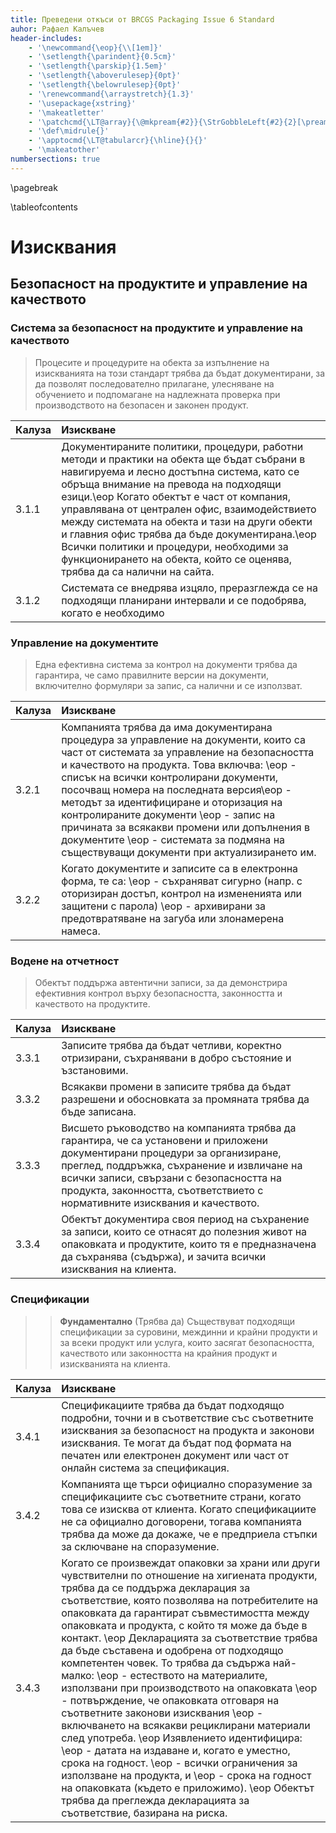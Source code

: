 ```yaml
---
title: Преведени откъси от BRCGS Packaging Issue 6 Standard
auhor: Рафаел Калъчев
header-includes:
    - '\newcommand{\eop}{\\[1em]}'
    - '\setlength{\parindent}{0.5cm}'
    - '\setlength{\parskip}{1.5em}'
    - '\setlength{\aboverulesep}{0pt}'
    - '\setlength{\belowrulesep}{0pt}'
    - '\renewcommand{\arraystretch}{1.3}'
    - '\usepackage{xstring}'
    - '\makeatletter'
    - '\patchcmd{\LT@array}{\@mkpream{#2}}{\StrGobbleLeft{#2}{2}[\pream]\StrGobbleRight{\pream}{2}[\pream]\StrSubstitute{\pream}{l}{|l}[\pream]\@mkpream{@{}\pream|@{}}}{}{}'
    - '\def\midrule{}'
    - '\apptocmd{\LT@tabularcr}{\hline}{}{}'
    - '\makeatother'
numbersections: true
---
```


\pagebreak

\tableofcontents

# Изисквания

## Безопасност на продуктите и управление на качеството

### Система за безопасност на продуктите и управление на качеството

>   Процесите и процедурите на обекта за изпълнение на изискванията на този стандарт трябва да бъдат документирани, за да позволят   последователно прилагане, улесняване на обучението и подпомагане на надлежната проверка при производството на безопасен и законен продукт.


| Калуза | Изискване  |
|:-------|:-----------|
| 3.1.1  | Документираните политики, процедури, работни методи и практики на обекта ще бъдат събрани в навигируема и лесно достъпна система, като се обръща внимание на превода на подходящи езици.\eop Когато обектът е част от компания, управлявана от централен офис, взаимодействието между системата на обекта и тази на други обекти и главния офис трябва да бъде документирана.\eop Всички политики и процедури, необходими за функционирането на обекта, който се оценява, трябва да са налични на сайта.|
|3.1.2  | Системата се внедрява изцяло, преразглежда се на подходящи планирани интервали и се подобрява, когато е необходимо |

### Управление на документите

> Една ефективна система за контрол на документи трябва да гарантира, че само правилните версии на документи, включително формуляри за запис, са налични и се използват.

| Калуза | Изискване  |
|:-------|:-----------|
| 3.2.1  | Компанията трябва да има документирана процедура за управление на документи, които са част от системата за управление на безопасността и качеството на продукта. Това включва: \eop - списък на всички контролирани документи, посочващ номера на последната версия\eop - методът за идентифициране и оторизация на контролираните документи \eop - запис на причината за всякакви промени или допълнения в документите \eop - системата за подмяна на съществуващи документи при актуализирането им.|
| 3.2.2  | Когато документите и записите са в електронна форма, те са: \eop - съхраняват сигурно (напр. с оторизиран достъп, контрол на измененията или защитени с парола) \eop - архивирани за предотвратяване на загуба или злонамерена намеса. | 

### Водене на отчетност

> Обектът поддържа автентични записи, за да демонстрира ефективния контрол върху безопасността, законността  и качеството на продуктите.

| Калуза | Изискване  |
|:-------|:-----------|
| 3.3.1  | Записите трябва да бъдат четливи, коректно отризирани, съхранявани в добро състояние и ъзстановими. |
| 3.3.2  | Всякакви промени в записите трябва да бъдат разрешени и обосновката за промяната трябва да бъде записана. | 
| 3.3.3  | Висшето ръководство на компанията трябва да гарантира, че са установени и приложени документирани процедури за организиране, преглед, поддръжка, съхранение и извличане на всички записи, свързани с безопасността на продукта, законността, съответствието с нормативните изисквания и качеството. |
| 3.3.4  | Обектът документира своя период на съхранение за записи, които се отнасят до полезния живот на опаковката и продуктите, които тя е предназначена да съхранява (съдържа), и зачита всички изисквания на клиента. |

### Спецификации

>> __Фундаментално__
> (Трябва да) Съществуват подходящи спецификации за суровини, междинни и крайни продукти и за всеки продукт или услуга, които засягат безопасността, качеството или законността на крайния продукт и изискванията на клиента.

| Калуза | Изискване  |
|:-------|:-----------|
| 3.4.1  | Спецификациите трябва да бъдат подходящо подробни, точни и в съответствие със съответните изисквания за безопасност на продукта и законови изисквания. Те могат да бъдат под формата на печатен или електронен документ или част от онлайн система за спецификация. |
| 3.4.2  | Компанията ще търси официално споразумение за спецификациите със съответните страни, когато това се изисква от клиента. Когато спецификациите не са официално договорени, тогава компанията трябва да може да докаже, че е предприела стъпки за сключване на споразумение. | 
| 3.4.3  | Когато се произвеждат опаковки за храни или други чувствителни по отношение на хигиената продукти, трябва да се поддържа декларация за съответствие, която позволява на потребителите на опаковката да гарантират съвместимостта между опаковката и продукта, с който тя може да бъде в контакт. \eop Декларацията за съответствие трябва да бъде съставена и одобрена от подходящо компетентен човек. То трябва да съдържа най-малко: \eop - естеството на материалите, използвани при производството на опаковката \eop - потвърждение, че опаковката отговаря на съответните законови изисквания \eop - включването на всякакви рециклирани материали след употреба. \eop Изявлението идентифицира: \eop - датата на издаване и, когато е уместно, срока на годност. \eop - всички ограничения за използване на продукта, и \eop - срока на годност на опаковката (където е приложимо). \eop  Обектът трябва да преглежда декларацията за съответствие, базирана на риска.